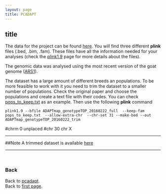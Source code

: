 ```yaml
---
layout: page
title: PCADAPT
---
```


## title


 The data for the project can be found [here](https://datadryad.org/resource/doi:10.5061/dryad.v8g21pt). You will find three different **plink** files (.bed, .bim, .fam). These files have all the information needed for your analyses (check the [plink1.9](https://www.cog-genomics.org/plink/1.9/formats) page for more details about the files).

The genomic data was analysed using the most recent version of the goat genome ([ARS1](https://www.ncbi.nlm.nih.gov/genome/gdv/browser/?acc=GCF_001704415.1&context=genome)).



The dataset has a large amount of different breeds an populations. To be more feasible to work with it you need to trim the dataset to a smaller number of populations. Check the original paper and choose the populations and create a text file with their codes. You can check [pops_to_keep.txt](../data/pops_to_keep.txt) as an example. Then use the following **plink** command
```
plink1.9 --bfile ADAPTmap_genotypeTOP_20160222_full  --keep-fam pops_to_keep.txt  --allow-extra-chr  --chr-set 31 --make-bed --out ADAPTmap_genotypeTOP_20160222_trim
```

#chrm 0 unplaced
#chr 30 chr X

-----------------------------------------
##Note
A trimmed dataset is available [here](../data/goat_trim.zip)

----------------------------------------------------
<br/>

### Back

Back to [pcadapt](./PCadapt.md).   
Back to [first page](../index.md).

